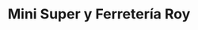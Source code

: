 ---
title: "Mini Super y Ferretería Roy"
url: /ciudad-de-panama/mini-super-y-ferreteria-roy/
shop: hardware
---